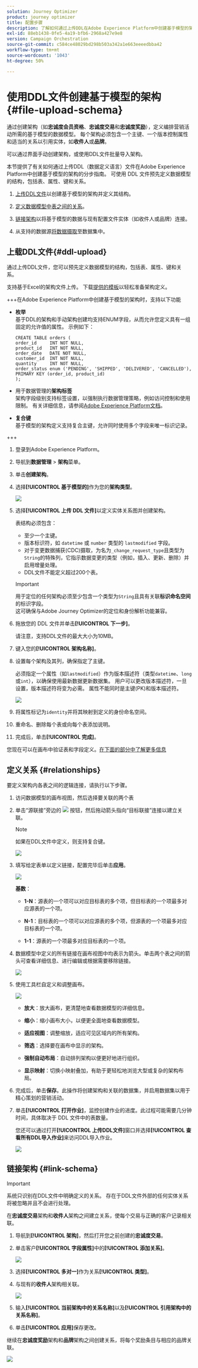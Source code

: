 ```yaml
---
solution: Journey Optimizer
product: journey optimizer
title: 配置步骤
description: 了解如何通过上传DDL在Adobe Experience Platform中创建基于模型的架构
exl-id: 88eb1438-0fe5-4a19-bfb6-2968a427e9e8
version: Campaign Orchestration
source-git-commit: c584ce48029bd298b503a342a1e663eeeedbba42
workflow-type: tm+mt
source-wordcount: '1043'
ht-degree: 50%

---
```



# 使用DDL文件创建基于模型的架构 {#file-upload-schema}

通过创建架构（如&#x200B;**忠诚度会员资格**、**忠诚度交易**&#x200B;和&#x200B;**忠诚度奖励**），定义编排营销活动所需的基于模型的数据模型。 每个架构必须包含一个主键、一个版本控制属性和适当的关系以引用实体，如&#x200B;**收件人**&#x200B;或&#x200B;**品牌**。

可以通过界面手动创建架构，或使用DDL文件批量导入架构。

本节提供了有关如何通过上传DDL（数据定义语言）文件在Adobe Experience Platform中创建基于模型的架构的分步指南。 可使用 DDL 文件预先定义数据模型的结构，包括表、属性、键和关系。

1. [上传DDL文件](#ddl-upload)以创建基于模型的架构并定义其结构。

1. [定义数据模型中表之间的关系](#relationships)。

1. [链接架构](#link-schema)以将基于模型的数据与现有配置文件实体（如收件人或品牌）连接。

1. 从支持的数据源[将数据摄取](ingest-data.md)至数据集中。

## 上载DDL文件{#ddl-upload}

通过上传DDL文件，您可以预先定义数据模型的结构，包括表、属性、键和关系。

支持基于Excel的架构文件上传。 下载[提供的模板](assets/template.zip)以轻松准备架构定义。

+++在Adobe Experience Platform中创建基于模型的架构时，支持以下功能

* **枚举**\
  基于DDL的架构和手动架构创建均支持ENUM字段，从而允许您定义具有一组固定的允许值的属性。
示例如下：

  ```
  CREATE TABLE orders (
  order_id     INT NOT NULL,
  product_id   INT NOT NULL,
  order_date   DATE NOT NULL,
  customer_id  INT NOT NULL,
  quantity     INT NOT NULL,
  order_status enum ('PENDING', 'SHIPPED', 'DELIVERED', 'CANCELLED'),
  PRIMARY KEY (order_id, product_id)
  );
  ```

* 用于数据管理的&#x200B;**架构标签**\
  架构字段级别支持标签设置，以强制执行数据管理策略，例如访问控制和使用限制。 有关详细信息，请参阅[Adobe Experience Platform文档](https://experienceleague.adobe.com/docs/experience-platform/xdm/home.html?lang=zh-Hans)。

* **复合键**\
  基于模型的架构定义支持复合主键，允许同时使用多个字段来唯一标识记录。

+++

1. 登录到Adobe Experience Platform。

1. 导航到&#x200B;**数据管理** > **架构**&#x200B;菜单。

1. 单击&#x200B;**创建架构**。

1. 选择&#x200B;**[!UICONTROL 基于模型的]**&#x200B;作为您的&#x200B;**架构类型**。

   ![](assets/admin_schema_1.png)

1. 选择&#x200B;**[!UICONTROL 上传 DDL 文件]**&#x200B;以定义实体关系图并创建架构。

   表结构必须包含：
   * 至少一个主键。
   * 版本标识符，如 `datetime` 或 `number` 类型的 `lastmodified` 字段。
   * 对于变更数据捕获(CDC)摄取，为名为`_change_request_type`且类型为`String`的特殊列，它指示数据变更的类型（例如，插入、更新、删除）并启用增量处理。
   * DDL文件不能定义超过200个表。


   >[!IMPORTANT]
   >
   > 用于定位的任何架构必须至少包含一个类型为`String`且具有关联&#x200B;**标识命名空间**&#x200B;的标识字段。\
   >这可确保与Adobe Journey Optimizer的定位和身份解析功能兼容。

1. 拖放您的 DDL 文件并单击&#x200B;**[!UICONTROL 下一步]**。

   请注意，支持DDL文件的最大大小为10MB。

1. 键入您的&#x200B;**[!UICONTROL 架构名称]**。

1. 设置每个架构及其列，确保指定了主键。

   必须指定一个属性（如`lastmodified`）作为版本描述符（类型`datetime`、`long`或`int`），以确保使用最新数据更新数据集。 用户可以更改版本描述符，一旦设置，版本描述符将变为必需。 属性不能同时是主键(PK)和版本描述符。

   ![](assets/admin_schema_2.png)

1. 将属性标记为`identity`并将其映射到定义的身份命名空间。

1. 重命名、删除每个表或向每个表添加说明。

1. 完成后，单击&#x200B;**[!UICONTROL 完成]**。

您现在可以在画布中验证表和字段定义。[在下面的部分中了解更多信息](#entities)

## 定义关系 {#relationships}

要定义架构内各表之间的逻辑连接，请执行以下步骤。

1. 访问数据模型的画布视图，然后选择要关联的两个表

1. 单击“源联接”旁边的 ![](assets/do-not-localize/Smock_AddCircle_18_N.svg) 按钮，然后拖动箭头指向“目标联接”连接以建立关联。

   >[!NOTE]
   >
   >如果在DDL文件中定义，则支持复合键。

   ![](assets/admin_schema_5.png)

1. 填写给定表单以定义链接，配置完毕后单击&#x200B;**应用**。

   ![](assets/admin_schema_3.png)

   **基数**：

   * **1-N**：源表的一个项可以对应目标表的多个项，但目标表的一个项最多对应源表的一个项。

   * **N-1**：目标表的一个项可以对应源表的多个项，但源表的一个项最多对应目标表的一个项。

   * **1-1**：源表的一个项最多对应目标表的一个项。

1. 数据模型中定义的所有链接在画布视图中均表示为箭头。单击两个表之间的箭头可查看详细信息、进行编辑或根据需要移除链接。

   ![](assets/admin_schema_6.png)

1. 使用工具栏自定义和调整画布。

   ![](assets/toolbar.png)

   * **放大**：放大画布，更清楚地查看数据模型的详细信息。

   * **缩小**：缩小画布大小，以便更全面地查看数据模型。

   * **适应视图**：调整缩放，适应可见区域内的所有架构。

   * **筛选**：选择要在画布中显示的架构。

   * **强制自动布局**：自动排列架构以便更好地进行组织。

   * **显示映射**：切换小映射叠加，有助于更轻松地浏览大型或复杂的架构布局。

1. 完成后，单击&#x200B;**保存**。此操作将创建架构和关联的数据集，并启用数据集以用于精心策划的营销活动。

1. 单击&#x200B;**[!UICONTROL 打开作业]**，监控创建作业的进度。此过程可能需要几分钟时间，具体取决于 DDL 文件中的表数量。

   您还可以通过打开&#x200B;**[!UICONTROL 上传DDL文件]**&#x200B;窗口并选择&#x200B;**[!UICONTROL 查看所有DDL导入作业]**&#x200B;来访问DDL导入作业。

   ![](assets/admin_schema_4.png)

## 链接架构 {#link-schema}

>[!IMPORTANT]
>
> 系统只识别在DDL文件中明确定义的关系。 存在于DDL文件外部的任何实体关系将被忽略并且不会进行处理。

在&#x200B;**忠诚度交易**&#x200B;架构和&#x200B;**收件人**&#x200B;架构之间建立关系，使每个交易与正确的客户记录相关联。

1. 导航到&#x200B;**[!UICONTROL 架构]**，然后打开您之前创建的&#x200B;**忠诚度交易**。

1. 单击客户&#x200B;**[!UICONTROL 字段属性]**&#x200B;中的&#x200B;**[!UICONTROL 添加关系]**。

   ![](assets/schema_1.png)

1. 选择&#x200B;**[!UICONTROL 多对一]**&#x200B;作为关系&#x200B;**[!UICONTROL 类型]**。

1. 与现有的&#x200B;**收件人**&#x200B;架构相关联。

   ![](assets/schema_2.png)

1. 输入&#x200B;**[!UICONTROL 当前架构中的关系名称]**&#x200B;以及&#x200B;**[!UICONTROL 引用架构中的关系名称]**。

1. 单击&#x200B;**[!UICONTROL 应用]**&#x200B;保存更改。

继续在&#x200B;**忠诚度奖励**&#x200B;架构和&#x200B;**品牌**&#x200B;架构之间创建关系，将每个奖励条目与相应的品牌关联。

![](assets/schema_3.png)
